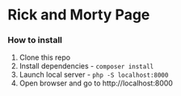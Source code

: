# Rick and Morty Page

### How to install
1. Clone this repo
2. Install dependencies - `composer install`
3. Launch local server - `php -S localhost:8000`
4. Open browser and go to http://localhost:8000
